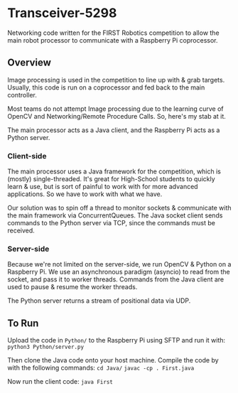 # Transceiver-5298 #
Networking code written for the FIRST Robotics competition to allow the main robot processor to communicate with a Raspberry Pi coprocessor.

## Overview ##
Image processing is used in the competition to line up with & grab targets.
Usually, this code is run on a coprocessor and fed back to the main controller.

Most teams do not attempt Image processing due to the learning curve of OpenCV and Networking/Remote Procedure Calls.
So, here's my stab at it.

The main processor acts as a Java client, and the Raspberry Pi acts as a Python server.

### Client-side
The main processor uses a Java framework for the competition, which is (mostly) single-threaded.
It's great for High-School students to quickly learn & use, but is sort of painful to work with for more advanced applications.
So we have to work with what we have.

Our solution was to spin off a thread to monitor sockets & communicate with the main framework via ConcurrentQueues.
The Java socket client sends commands to the Python server via TCP, since the commands must be received.

### Server-side
Because we're not limited on the server-side, we run OpenCV & Python on a Raspberry Pi.
We use an asynchronous paradigm (asyncio) to read from the socket, and pass it to worker threads.
Commands from the Java client are used to pause & resume the worker threads.

The Python server returns a stream of positional data via UDP.

## To Run
Upload the code in `Python/` to the Raspberry Pi using SFTP and run it with:
`python3 Python/server.py`

Then clone the Java code onto your host machine. Compile the code by with the following commands:
`cd Java/`
`javac -cp . First.java`

Now run the client code:
`java First`
